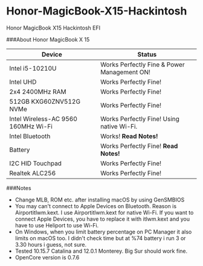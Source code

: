 # Honor-MagicBook-X15-Hackintosh
Honor MagicBook X15 Hackintosh EFI

###About Honor MagicBook X 15
                
Device  | Status
------------- | -------------
| Intel i5-10210U  | Works Perfectly Fine & Power Management ON! |
| Intel UHD  | Works Perfectly Fine! |
| 2x4 2400MHz RAM  | Works Perfectly Fine! |
| 512GB KXG60ZNV512G NVMe  | Works Perfectly Fine! |
| Intel Wireless-AC 9560 160MHz Wi-Fi | Works Perfectly Fine! Using native Wi-Fi. |
| Intel Bluetooth  | Works! **Read Notes!** |
| Battery  | Works Perfectly Fine! **Read Notes!**   |
| I2C HID Touchpad | Works Perfectly Fine!  |
| Realtek ALC256 | Works Perfectly Fine! |

                
###Notes
- Change MLB, ROM etc. after installing macOS by using GenSMBIOS
- You may can't connect to Apple Devices on Bluetooth. Reason is Airportitlwm.kext. I use Airportitlwm.kext for native Wi-Fi. If you want to connect Apple Devices, you have to replace it with itlwm.kext and you have to use Heliport to use Wi-Fi.
- On Windows, when you limit battery percentage on PC Manager it also limits on macOS too. I didn't check time but at %74 battery i run 3 or 3.30 hours i guess, not sure.
- Tested 10.15.7 Catalina and 12.0.1 Monterey. Big Sur should work fine.
- OpenCore version is 0.7.6
